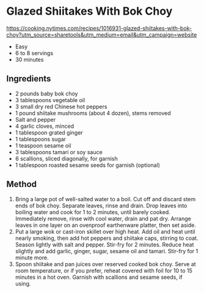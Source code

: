 # Glazed Shiitakes With Bok Choy
https://cooking.nytimes.com/recipes/1016931-glazed-shiitakes-with-bok-choy?utm_source=sharetools&utm_medium=email&utm_campaign=website

* Easy
* 6 to 8 servings  
* 30 minutes

## Ingredients
* 2 pounds baby bok choy
* 3 tablespoons vegetable oil
* 3 small dry red Chinese hot peppers
* 1 pound shiitake mushrooms (about 4 dozen), stems removed
* Salt and pepper
* 4 garlic cloves, minced
* 1 tablespoon grated ginger
* 1 tablespoons sugar
* 1 teaspoon sesame oil
* 3 tablespoons tamari or soy sauce
* 6 scallions, sliced diagonally, for garnish
* 1 tablespoon roasted sesame seeds for garnish (optional)

## Method
1. Bring a large pot of well-salted water to a boil. Cut off and discard stem ends of bok choy. Separate leaves, rinse and drain. Drop leaves into boiling water and cook for 1 to 2 minutes, until barely cooked. Immediately remove, rinse with cool water, drain and pat dry. Arrange leaves in one layer on an ovenproof earthenware platter, then set aside.
2. Put a large wok or cast-iron skillet over high heat. Add oil and heat until nearly smoking, then add hot peppers and shiitake caps, stirring to coat. Season lightly with salt and pepper. Stir-fry for 2 minutes. Reduce heat slightly and add garlic, ginger, sugar, sesame oil and tamari. Stir-fry for 1 minute more.
3. Spoon shiitake and pan juices over reserved cooked bok choy. Serve at room temperature, or if you prefer, reheat covered with foil for 10 to 15 minutes in a hot oven. Garnish with scallions and sesame seeds, if using.
